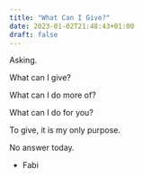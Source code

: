```yaml
---
title: "What Can I Give?"
date: 2023-01-02T21:48:43+01:00
draft: false
---
```


Asking. 

What can I give? 

What can I do more of?

What can I do for you?

To give, it is my only purpose. 

No answer today. 

- Fabi 